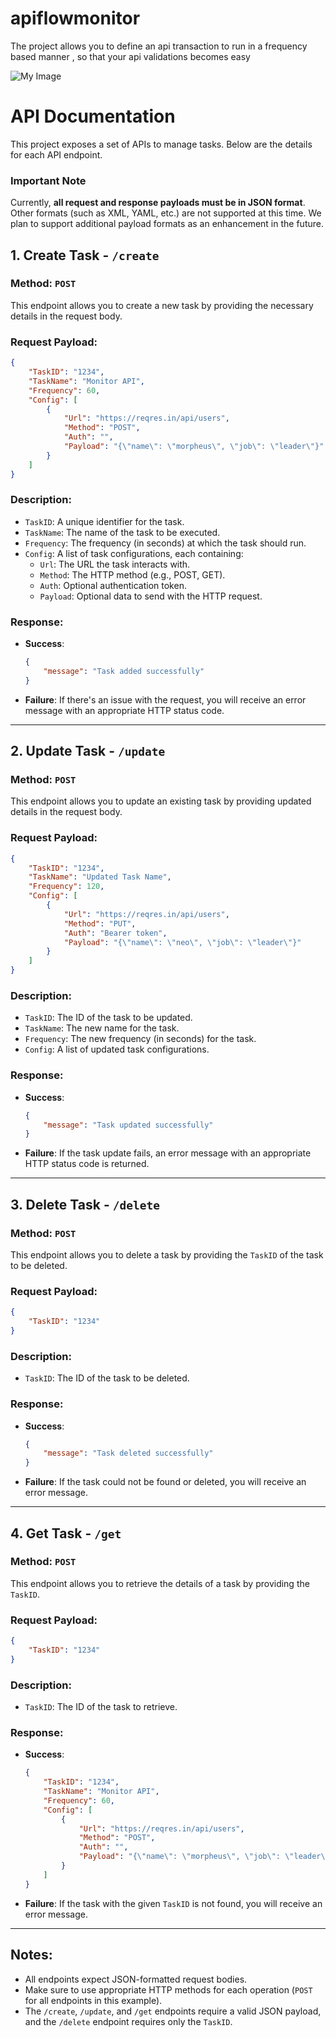 # apiflowmonitor
The project allows you to define an api transaction to run in a frequency based manner , so that your api validations becomes easy


![My Image](docs/architecture/arch.png)





# API Documentation

This project exposes a set of APIs to manage tasks. Below are the details for each API endpoint.

### Important Note

Currently, **all request and response payloads must be in JSON format**. Other formats (such as XML, YAML, etc.) are not supported at this time. We plan to support additional payload formats as an enhancement in the future.


## 1. **Create Task** - `/create`

### **Method**: `POST`

This endpoint allows you to create a new task by providing the necessary details in the request body.

### **Request Payload**:

```json
{
    "TaskID": "1234",
    "TaskName": "Monitor API",
    "Frequency": 60,
    "Config": [
        {
            "Url": "https://reqres.in/api/users",
            "Method": "POST",
            "Auth": "",
            "Payload": "{\"name\": \"morpheus\", \"job\": \"leader\"}"
        }
    ]
}
```

### **Description**:
- `TaskID`: A unique identifier for the task.
- `TaskName`: The name of the task to be executed.
- `Frequency`: The frequency (in seconds) at which the task should run.
- `Config`: A list of task configurations, each containing:
  - `Url`: The URL the task interacts with.
  - `Method`: The HTTP method (e.g., POST, GET).
  - `Auth`: Optional authentication token.
  - `Payload`: Optional data to send with the HTTP request.

### **Response**:
- **Success**:
  ```json
  {
      "message": "Task added successfully"
  }
  ```
- **Failure**: If there's an issue with the request, you will receive an error message with an appropriate HTTP status code.

---

## 2. **Update Task** - `/update`

### **Method**: `POST`

This endpoint allows you to update an existing task by providing updated details in the request body.

### **Request Payload**:

```json
{
    "TaskID": "1234",
    "TaskName": "Updated Task Name",
    "Frequency": 120,
    "Config": [
        {
            "Url": "https://reqres.in/api/users",
            "Method": "PUT",
            "Auth": "Bearer token",
            "Payload": "{\"name\": \"neo\", \"job\": \"leader\"}"
        }
    ]
}
```

### **Description**:
- `TaskID`: The ID of the task to be updated.
- `TaskName`: The new name for the task.
- `Frequency`: The new frequency (in seconds) for the task.
- `Config`: A list of updated task configurations.

### **Response**:
- **Success**:
  ```json
  {
      "message": "Task updated successfully"
  }
  ```
- **Failure**: If the task update fails, an error message with an appropriate HTTP status code is returned.

---

## 3. **Delete Task** - `/delete`

### **Method**: `POST`

This endpoint allows you to delete a task by providing the `TaskID` of the task to be deleted.

### **Request Payload**:

```json
{
    "TaskID": "1234"
}
```

### **Description**:
- `TaskID`: The ID of the task to be deleted.

### **Response**:
- **Success**:
  ```json
  {
      "message": "Task deleted successfully"
  }
  ```
- **Failure**: If the task could not be found or deleted, you will receive an error message.

---

## 4. **Get Task** - `/get`

### **Method**: `POST`

This endpoint allows you to retrieve the details of a task by providing the `TaskID`.

### **Request Payload**:

```json
{
    "TaskID": "1234"
}
```

### **Description**:
- `TaskID`: The ID of the task to retrieve.

### **Response**:
- **Success**:
  ```json
  {
      "TaskID": "1234",
      "TaskName": "Monitor API",
      "Frequency": 60,
      "Config": [
          {
              "Url": "https://reqres.in/api/users",
              "Method": "POST",
              "Auth": "",
              "Payload": "{\"name\": \"morpheus\", \"job\": \"leader\"}"
          }
      ]
  }
  ```
- **Failure**: If the task with the given `TaskID` is not found, you will receive an error message.

---

## Notes:
- All endpoints expect JSON-formatted request bodies.
- Make sure to use appropriate HTTP methods for each operation (`POST` for all endpoints in this example).
- The `/create`, `/update`, and `/get` endpoints require a valid JSON payload, and the `/delete` endpoint requires only the `TaskID`.
